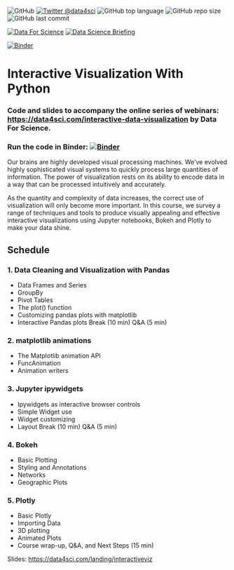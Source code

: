 ![GitHub](https://img.shields.io/github/license/DataForScience/InteractiveViz)
[![Twitter @data4sci](https://img.shields.io/twitter/follow/data4sci)](https://twitter.com/intent/follow?screen_name=data4sci)
![GitHub top language](https://img.shields.io/github/languages/top/DataForScience/InteractiveViz)
![GitHub repo size](https://img.shields.io/github/repo-size/DataForScience/InteractiveViz)
![GitHub last commit](https://img.shields.io/github/last-commit/DataForScience/InteractiveViz)

[![Data For Science](https://img.shields.io/badge/Data_For_Science-Subscribe-blue)](https://data4sci.substack.com/)
[![Data Science Briefing](https://img.shields.io/badge/Data_Science_Briefing-Subscribe-blue)](https://data4sci.com/newsletter)

[![Binder](https://mybinder.org/badge_logo.svg)](https://mybinder.org/v2/gh/DataForScience/InteractiveViz/master)

# Interactive Visualization With Python
### Code and slides to accompany the online series of webinars: https://data4sci.com/interactive-data-visualization by Data For Science.

### Run the code in Binder: [![Binder](https://mybinder.org/badge_logo.svg)](https://mybinder.org/v2/gh/DataForScience/InteractiveViz/master)

Our brains are highly developed visual processing machines. We’ve evolved highly sophisticated visual systems to quickly process large quantities of information. The power of visualization rests on its ability to encode data in a way that can be processed intuitively and accurately. 

As the quantity and complexity of data increases, the correct use of visualization will only become more important. In this course, we survey a range of techniques and tools to produce visually appealing and effective interactive visualizations using Jupyter notebooks, Bokeh and Plotly to make your data shine. 

## Schedule
### 1. Data Cleaning and Visualization with Pandas
- Data Frames and Series
- GroupBy
- Pivot Tables
- The plot() function
- Customizing pandas plots with matplotlib
- Interactive Pandas plots
Break (10 min)
Q&A (5 min)


### 2. matplotlib animations
- The Matplotlib animation API
- FuncAnimation
- Animation writers

### 3. Jupyter ipywidgets
- Ipywidgets as interactive browser controls
- Simple Widget use
- Widget customizing
- Layout
Break (10 min)
Q&A (5 min)

### 4. Bokeh
- Basic Plotting
- Styling and Annotations
- Networks
- Geographic Plots

### 5. Plotly
- Basic Plotly
- Importing Data
- 3D plotting
- Animated Plots
- Course wrap-up, Q&A, and Next Steps (15 min)

Slides: https://data4sci.com/landing/interactiveviz
